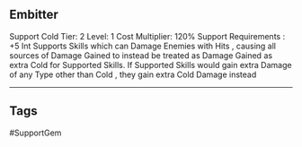 ## Embitter
Support
Cold
Tier: 2
Level: 1
Cost Multiplier: 120%
Support Requirements : +5 Int
Supports Skills which can Damage Enemies with Hits , causing all sources of Damage Gained to instead be treated as Damage Gained as extra Cold for Supported Skills.
If Supported Skills would gain extra Damage of any Type other than Cold , they gain extra Cold Damage instead

---
## Tags
#SupportGem
